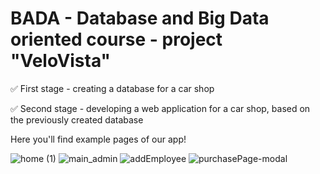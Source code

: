 # BADA - Database and Big Data oriented course  - project "VeloVista"

✅ First stage - creating a database for a car shop  

✅ Second stage - developing a web application for a car shop, based on the previously created database  

Here you'll find example pages of our app!

<picture>
  <source media="(prefers-color-scheme: dark)" srcset="https://github.com/NataliaKrzykala/BADA2/assets/92677087/145c7093-fea9-48df-981b-597c2666d9be.png">
  <source media="(prefers-color-scheme: dark)" srcset="https://github.com/NataliaKrzykala/BADA2/assets/92677087/80e7ba47-97e0-433a-972b-eea9d6a2912a.png">
  <source media="(prefers-color-scheme: dark)" srcset="https://github.com/NataliaKrzykala/BADA2/assets/92677087/72fc751e-f8a2-4e85-9fcd-87e2ed39ef9d.png">
  <source media="(prefers-color-scheme: dark)" srcset="https://github.com/NataliaKrzykala/BADA2/assets/92677087/eecfd01b-de37-47c5-a633-27293e7b10a0.png">
</picture>

![home (1)](https://github.com/NataliaKrzykala/BADA2/assets/92677087/145c7093-fea9-48df-981b-597c2666d9be)
![main_admin](https://github.com/NataliaKrzykala/BADA2/assets/92677087/80e7ba47-97e0-433a-972b-eea9d6a2912a)
![addEmployee](https://github.com/NataliaKrzykala/BADA2/assets/92677087/72fc751e-f8a2-4e85-9fcd-87e2ed39ef9d)
![purchasePage-modal](https://github.com/NataliaKrzykala/BADA2/assets/92677087/eecfd01b-de37-47c5-a633-27293e7b10a0)
